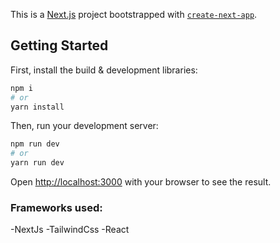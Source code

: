 This is a [Next.js](https://nextjs.org/) project bootstrapped with [`create-next-app`](https://github.com/vercel/next.js/tree/canary/packages/create-next-app).

## Getting Started

First, install the build & development libraries:

```bash
npm i
# or
yarn install
```

Then, run your development server:
```bash
npm run dev
# or
yarn run dev
```

Open [http://localhost:3000](http://localhost:3000) with your browser to see the result.



### Frameworks used:
-NextJs
-TailwindCss
-React
